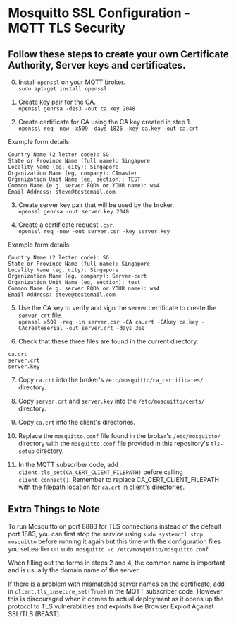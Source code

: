 # Mosquitto SSL Configuration - MQTT TLS Security

## Follow these steps to create your own Certificate Authority, Server keys and certificates.

0. Install `openssl` on your MQTT broker.  
`sudo apt-get install openssl`

1. Create key pair for the CA.  
`openssl genrsa -des3 -out ca.key 2048`

2. Create certificate for CA using the CA key created in step 1.  
`openssl req -new -x509 -days 1826 -key ca.key -out ca.crt`

Example form details:
```
Country Name (2 letter code): SG
State or Province Name (full name): Singapore
Locality Name (eg, city): Singapore
Organization Name (eg, company): CAmaster
Organization Unit Name (eg, section): TEST
Common Name (e.g. server FQDN or YOUR name): ws4
Email Address: steve@testemail.com
```

3. Create server key pair that will be used by the broker.  
`openssl genrsa -out server.key 2048`

4. Create a certificate request `.csr`.  
`openssl req -new -out server.csr -key server.key`

Example form details:
```
Country Name (2 letter code): SG
State or Province Name (full name): Singapore
Locality Name (eg, city): Singapore
Organization Name (eg, company): Server-cert
Organization Unit Name (eg, section): test
Common Name (e.g. server FQDN or YOUR name): ws4
Email Address: steve@testemail.com
```

5. Use the CA key to verify and sign the server certificate to create the `server.crt` file.  
`openssl x509 -req -in server.csr -CA ca.crt -CAkey ca.key -CAcreateserial -out server.crt -days 360`

6. Check that these three files are found in the current directory:

```
ca.crt
server.crt
server.key
```

7. Copy `ca.crt` into the broker's `/etc/mosquitto/ca_certificates/` directory.

8. Copy `server.crt` and `server.key` into the `/etc/mosquitto/certs/` directory.

9. Copy `ca.crt` into the client's directories.

10. Replace the `mosquitto.conf` file found in the broker's `/etc/mosquitto/` directory with the `mosquitto.conf` file provided in this repository's `tls-setup` directory.

11. In the MQTT subscriber code, add `client.tls_set(CA_CERT_CLIENT_FILEPATH)` before calling `client.connect()`. Remember to replace CA_CERT_CLIENT_FILEPATH with the filepath location for `ca.crt` in client's directories.

## Extra Things to Note

To run Mosquitto on port 8883 for TLS connections instead of the default port 1883, you can first stop the service using `sudo systemctl stop mosquitto` 
before running it again but this time with the configuration files you set earlier on `sudo mosquitto -c /etc/mosquitto/mosquitto.conf`  

When filling out the forms in steps 2 and 4, the common name is important and is usually the domain name of the server.  

If there is a problem with mismatched server names on the certificate, add in `client.tls_insecure_set(True)` in the MQTT subscriber code. 
However this is discouraged when it comes to actual deployment as it opens up the protocol to TLS vulnerabilities and exploits like Browser Exploit Against SSL/TLS (BEAST).  
